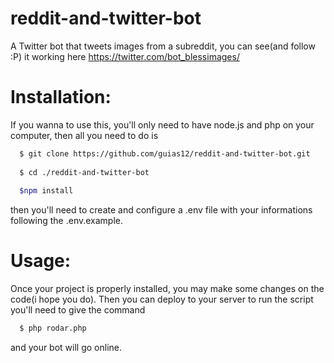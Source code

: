 # reddit-and-twitter-bot
A Twitter bot that tweets images from a subreddit,
you can see(and follow :P) it working here https://twitter.com/bot_blessimages/

# Installation:

If you wanna to use this, you'll only need to have node.js and php on your computer, then all you need to do is 
```bash
  $ git clone https://github.com/guias12/reddit-and-twitter-bot.git
  
  $ cd ./reddit-and-twitter-bot
  
  $npm install
```
then you'll need to create and configure a .env file with your informations following the .env.example.

# Usage: 

Once your project is properly installed, you may make some changes on the code(i hope you do). Then you can deploy to your server
to run the script you'll need to give the command
```bash
  $ php rodar.php  
```
and your bot will go online.
